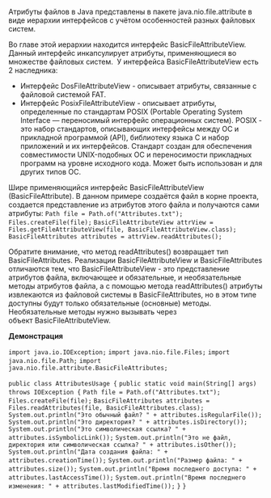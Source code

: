 Атрибуты файлов в Java представлены в пакете java.nio.file.attribute в виде иерархии интерфейсов с учётом особенностей разных файловых систем.

Во главе этой иерархии находится интерфейс BasicFileAttributeView. Данный интерфейс инкапсулирует атрибуты, применяющиеся во множестве файловых систем. 
У интерфейса BasicFileAttributeView есть 2 наследника:  
- Интерфейс DosFileAttributeView - описывает атрибуты, связанные с файловой системой FAT.
- Интерфейс PosixFileAttributeView - описывает атрибуты, определенные по стандартам POSIX (Portable Operating System Interface — переносимый интерфейс операционных систем). POSIX - это набор стандартов, описывающих интерфейсы между ОС и прикладной программой (API), библиотеку языка C и набор приложений и их интерфейсов. Стандарт создан для обеспечения совместимости UNIX-подобных ОС и переносимости прикладных программ на уровне исходного кода. Может быть использован и для других типов ОС.

Шире применяющийся интерфейс BasicFileAttributeView (BasicFileAttribute).
В данном примере создаётся файл в корне проекта, создается представление из атрибутов этого файла и получаются сами атрибуты:
`Path file = Path.of("Attributes.txt");`
`Files.createFile(file);`
`BasicFileAttributeView attrView = Files.getFileAttributeView(file, BasicFileAttributeView.class);`
`BasicFileAttributes attributes = attrView.readAttributes();`

Обратите внимание, что метод readAttributes() возвращает тип BasicFileAttributes. Реализации BasicFileAttributeView и BasicFileAttributes отличаются тем, что BasicFileAttributeView - это представление атрибутов файла, включающее и обязательные, и необязательные методы атрибутов файла, а с помощью метода readAttributes() атрибуты извлекаются из файловой системы в BasicFileAttributes, но в этом типе доступны будут только обязательные (основные) методы. Необязательные методы нужно вызывать через объект BasicFileAttributeView.

**Демонстрация**

`import java.io.IOException;`
`import java.nio.file.Files;`
`import java.nio.file.Path;`
`import java.nio.file.attribute.BasicFileAttributes;`

`public class AttributesUsage {`
    `public static void main(String[] args) throws IOException {`
        `Path file = Path.of("Attributes.txt");`
        `Files.createFile(file);`
        `BasicFileAttributes attributes = Files.readAttributes(file, BasicFileAttributes.class);`
        `System.out.println("Это обычный файл? " + attributes.isRegularFile());`
        `System.out.println("Это директория? " + attributes.isDirectory());`
        `System.out.println("Это символическая ссылка? " + attributes.isSymbolicLink());`
        `System.out.println("Это не файл, директория или символическая ссылка? " + attributes.isOther());`
        `System.out.println("Дата создания файла: " + attributes.creationTime());`
        `System.out.println("Размер файла: " + attributes.size());`
        `System.out.println("Время последнего доступа: " + attributes.lastAccessTime());`
        `System.out.println("Время последнего изменения: " + attributes.lastModifiedTime());`
    `}`
`}`
